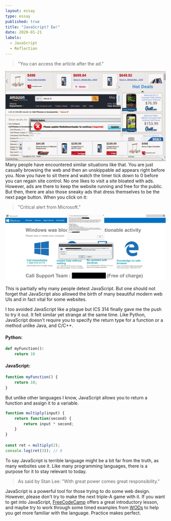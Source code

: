 ```yaml
---
layout: essay
type: essay
published: true
title: "JavaScript? Ew!"
date: 2020-01-21
labels:
  - JavaScript
  - Reflection
---
```


>"You can access the article after the ad."

<img class = "ui medium left floated image" src = "/images/ads.png">
Many people have encountered similar situations like that. You are just casually browsing the web and then an unskippable ad appears right before you. Now you have to sit there and watch the timer tick down to 0 before you can regain site control. No one likes to visit a site bloated with ads. However, ads are there to keep the website running and free for the public. But then, there are also those sneaky ads that dress themselves to be the next page button. When you click on it: 

>"Critical alert from Microsoft."
<img class = "ui big floated image" src = "/images/scam.png">

This is partially why many people detest JavaScript. But one should not forget that JavaScript also allowed the birth of many beautiful modern web UIs and in fact vital for some websites.

I too avoided JavaScript like a plague but ICS 314 finally gave me the push to try it out. It felt similar yet strange at the same time. Like Python, JavaScript doesn't require you to specify the return type for a function or a method unlike Java, and C/C++.

#### Python:
```python
def myFunction():
	return 10
```
#### JavaScript:
```js
function myFunction() {
	return 10;
}
```

But unlike other languages I know, JavaScript allows you to return a function and assign it to a variable.
```js
function multiply(input) {
	return function(second) {
		return input * second;
	}
}

const ret = multiply(2);
console.log(ret(3)); // 6
```

To say JavaScript is terrible language might be a bit far from the truth, as many websites use it. Like many programming languages, there is a purpose for it to stay relevant to today.

>As said by Stan Lee: "With great power comes great responsibility." 

JavaScript is a powerful tool for those trying to do some web design. However, please don't try to make the next triple-A game with it. If you want to get into JavaScript, [FreeCodeCamp](https://www.freecodecamp.org/learn) offers a great introductory lesson, and maybe try to work through some timed examples from [WODs](https://www.freecodecamp.org/learn) to help you get more familiar with the language. Practice makes perfect.
